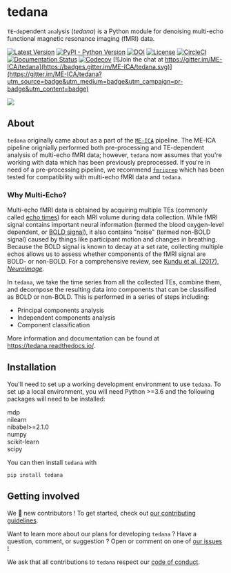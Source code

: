 # tedana

`TE`-`de`pendent `ana`lysis (_tedana_) is a Python module for denoising multi-echo functional magnetic resonance imaging (fMRI) data.

[![Latest Version](https://img.shields.io/pypi/v/tedana.svg)](https://pypi.python.org/pypi/tedana/)
[![PyPI - Python Version](https://img.shields.io/pypi/pyversions/tedana.svg)](https://pypi.python.org/pypi/tedana/)
[![DOI](https://zenodo.org/badge/110845855.svg)](https://zenodo.org/badge/latestdoi/110845855)
[![License](https://img.shields.io/badge/License-LGPL%202.0-blue.svg)](https://opensource.org/licenses/LGPL-2.1)
[![CircleCI](https://circleci.com/gh/ME-ICA/tedana.svg?style=shield)](https://circleci.com/gh/ME-ICA/tedana)
[![Documentation Status](https://readthedocs.org/projects/tedana/badge/?version=latest)](http://tedana.readthedocs.io/en/latest/?badge=latest)
[![Codecov](https://codecov.io/gh/me-ica/tedana/branch/master/graph/badge.svg)](https://codecov.io/gh/me-ica/tedana)
[![Join the chat at https://gitter.im/ME-ICA/tedana](https://badges.gitter.im/ME-ICA/tedana.svg)](https://gitter.im/ME-ICA/tedana?utm_source=badge&utm_medium=badge&utm_campaign=pr-badge&utm_content=badge)

   ![](https://user-images.githubusercontent.com/7406227/40031156-57b7cbb8-57bc-11e8-8c51-5b29f2e86a48.png)


## About

`tedana` originally came about as a part of the [`ME-ICA`](https://github.com/me-ica/me-ica) pipeline.
The ME-ICA pipeline orignially performed both pre-processing and TE-dependent analysis of multi-echo fMRI data; however, `tedana` now assumes that you're working with data which has been previously preprocessed.
If you're in need of a pre-processing pipeline, we recommend [`fmriprep`](https://github.com/poldracklab/fmriprep/) which has been tested for compatibility with multi-echo fMRI data and `tedana`.

### Why Multi-Echo?

Multi-echo fMRI data is obtained by acquiring multiple TEs (commonly called [echo times](http://mriquestions.com/tr-and-te.html)) for each MRI volume during data collection.
While fMRI signal contains important neural information (termed the blood oxygen-level dependent, or [BOLD signal](http://www.fil.ion.ucl.ac.uk/spm/course/slides10-zurich/Kerstin_BOLD.pdf)), it also contains "noise" (termed non-BOLD signal) caused by things like participant motion and changes in breathing.
Because the BOLD signal is known to decay at a set rate, collecting multiple echos allows us to assess whether components of the fMRI signal are BOLD- or non-BOLD.
For a comprehensive review, see [Kundu et al. (2017), _NeuroImage_](https://paperpile.com/shared/eH3PPu).

In `tedana`, we take the time series from all the collected TEs, combine them, and decompose the resulting data into components that can be classified as BOLD or non-BOLD. This is performed in a series of steps including:

* Principal components analysis
* Independent components analysis
* Component classification

More information and documentation can be found at https://tedana.readthedocs.io/.

## Installation

You'll need to set up a working development environment to use `tedana`.
To set up a local environment, you will need Python >=3.6 and the following packages will need to be installed:

mdp  
nilearn  
nibabel>=2.1.0  
numpy  
scikit-learn  
scipy

You can then install `tedana` with

```
pip install tedana
```

## Getting involved

We :yellow_heart: new contributors !
To get started, check out [our contributing guidelines](https://github.com/ME-ICA/tedana/blob/master/CONTRIBUTING.md).

Want to learn more about our plans for developing `tedana` ?
Have a question, comment, or suggestion ?
Open or comment on one of [our issues](https://github.com/ME-ICA/tedana/issues) !

We ask that all contributions to `tedana` respect our [code of conduct](https://github.com/ME-ICA/tedana/blob/master/Code_of_Conduct.md).
